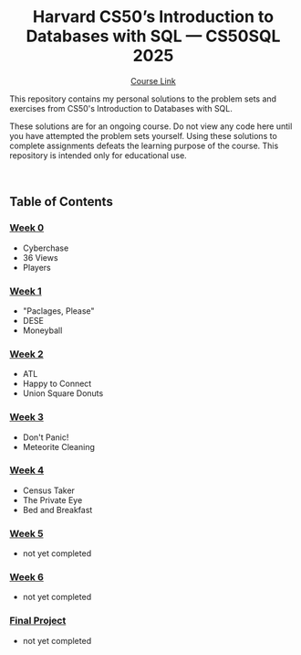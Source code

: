 <h1 align="center">
Harvard CS50’s Introduction to Databases with SQL — CS50SQL 2025
</h1>

<p align="center">
  <a href="https://cs50.harvard.edu/sql/2025">Course Link</a>
</p>

This repository contains my personal solutions to the problem sets and exercises from CS50's Introduction to Databases with SQL.

These solutions are for an ongoing course. Do not view any code here until you have attempted the problem sets yourself. Using these solutions to complete assignments defeats the learning purpose of the course.
This repository is intended only for educational use.

<br>

## Table of Contents
### [Week 0]()
- Cyberchase
- 36 Views
- Players

### [Week 1]()
- "Paclages, Please"
- DESE
- Moneyball

### [Week 2]()
- ATL
- Happy to Connect
- Union Square Donuts

### [Week 3]()
- Don't Panic!
- Meteorite Cleaning

### [Week 4]()
- Census Taker
- The Private Eye
- Bed and Breakfast

### [Week 5]()
- not yet completed

### [Week 6]()
- not yet completed


### [Final Project]()
- not yet completed
